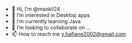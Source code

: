 - 👋 Hi, I’m @maokli24
- 👀 I’m interested in Desktop apps
- 🌱 I’m currently learning Java
- 💞️ I’m looking to collaborate on ...
- 📫 How to reach me y.hafiane2002@gmail.com

<!---
maokli24/maokli24 is a ✨ special ✨ repository because its `README.md` (this file) appears on your GitHub profile.
You can click the Preview link to take a look at your changes.
--->

